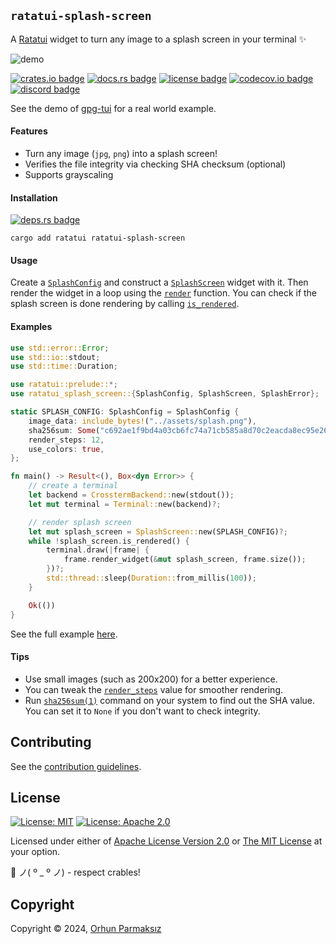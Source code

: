 ## `ratatui-splash-screen`

<!-- cargo-rdme start -->

A [Ratatui] widget to turn any image to a splash screen in your terminal ✨

![demo](https://github.com/orhun/ratatui-splash-screen/assets/24392180/e8e7570d-1c3a-4294-9b4c-e7e9b262730b)

[![crates.io badge]][ratatui-splash-screen-crate]
[![docs.rs badge]][ratatui-splash-screen-docs]
[![license badge]](./LICENSE-MIT)
[![codecov.io badge]][Code Coverage]
[![discord badge]][Ratatui Discord]

See the demo of [gpg-tui] for a real world example.

#### Features

- Turn any image (`jpg`, `png`) into a splash screen!
- Verifies the file integrity via checking SHA checksum (optional)
- Supports grayscaling

#### Installation

[![deps.rs badge]][Dependency Status]

```shell
cargo add ratatui ratatui-splash-screen
```

#### Usage

Create a [`SplashConfig`] and construct a [`SplashScreen`] widget with it.
Then render the widget in a loop using the [`render`] function.
You can check if the splash screen is done rendering by calling [`is_rendered`].

#### Examples

```rust
use std::error::Error;
use std::io::stdout;
use std::time::Duration;

use ratatui::prelude::*;
use ratatui_splash_screen::{SplashConfig, SplashScreen, SplashError};

static SPLASH_CONFIG: SplashConfig = SplashConfig {
    image_data: include_bytes!("../assets/splash.png"),
    sha256sum: Some("c692ae1f9bd4a03cb6fc74a71cb585a8d70c2eacda8ec95e26aa0d6a0670cffd"),
    render_steps: 12,
    use_colors: true,
};

fn main() -> Result<(), Box<dyn Error>> {
    // create a terminal
    let backend = CrosstermBackend::new(stdout());
    let mut terminal = Terminal::new(backend)?;

    // render splash screen
    let mut splash_screen = SplashScreen::new(SPLASH_CONFIG)?;
    while !splash_screen.is_rendered() {
        terminal.draw(|frame| {
            frame.render_widget(&mut splash_screen, frame.size());
        })?;
        std::thread::sleep(Duration::from_millis(100));
    }

    Ok(())
}
```

See the full example [here](https://github.com/orhun/ratatui-splash-screen/blob/main/examples/demo.rs).

#### Tips

- Use small images (such as 200x200) for a better experience.
- You can tweak the [`render_steps`] value for smoother rendering.
- Run [`sha256sum(1)`] command on your system to find out the SHA value. You can set it to `None` if you don't want to check integrity.

[ratatui-splash-screen]: https://github.com/orhun/ratatui-splash-screen
[ratatui-splash-screen-crate]: https://crates.io/crates/ratatui-splash-screen
[ratatui-splash-screen-docs]: https://docs.rs/ratatui-splash-screen
[ratatui]: https://ratatui.rs
[`sha256sum(1)`]: https://linux.die.net/man/1/sha256sum
[gpg-tui]: https://github.com/orhun/gpg-tui

[`SplashConfig`]: https://docs.rs/ratatui-splash-screen/latest/ratatui_splash_screen/config/struct.SplashConfig.html
[`SplashScreen`]: https://docs.rs/ratatui-splash-screen/latest/ratatui_splash_screen/splash_screen/struct.SplashScreen.html
[`is_rendered`]: https://docs.rs/ratatui-splash-screen/latest/ratatui_splash_screen/splash_screen/struct.SplashScreen.html#method.is_rendered
[`render_steps`]: https://docs.rs/ratatui-splash-screen/latest/ratatui_splash_screen/config/struct.SplashConfig.html#structfield.render_steps
[`render`]: https://docs.rs/ratatui/latest/ratatui/widgets/trait.Widget.html#tymethod.render

[crates.io badge]: https://img.shields.io/crates/v/ratatui-splash-screen?style=flat&logo=Rust&color=666&labelColor=1c1c24
[docs.rs badge]: https://img.shields.io/docsrs/ratatui-splash-screen?logo=rust&style=flat&color=666&labelColor=1c1c24
[deps.rs badge]: https://deps.rs/repo/github/orhun/ratatui-splash-screen/status.svg?style=flat&color=666&labelColor=1c1c24
[license badge]: https://img.shields.io/crates/l/ratatui-splash-screen?style=flat&color=666&labelColor=1c1c24&logo=github
[codecov.io badge]: https://img.shields.io/codecov/c/github/orhun/ratatui-splash-screen?logo=codecov&style=flat&color=666&labelColor=1c1c24&logoColor=white
[discord badge]: https://img.shields.io/discord/1070692720437383208?label=Ratatui+Discord&logo=discord&style=flat&color=666&labelColor=1c1c24&logoColor=white

[Dependency Status]: https://deps.rs/repo/github/orhun/ratatui-splash-screen
[Code Coverage]: https://app.codecov.io/gh/orhun/ratatui-splash-screen
[Ratatui Discord]: https://discord.gg/pMCEU9hNEj

<!-- cargo-rdme end -->

## Contributing

See the [contribution guidelines](CONTRIBUTING.md).

## License

[![License: MIT](https://img.shields.io/badge/License-MIT-yellow.svg?style=flat&logo=GitHub)](./LICENSE-MIT)
[![License: Apache 2.0](https://img.shields.io/badge/License-Apache%202.0-blue.svg?style=flat&logo=GitHub)](./LICENSE-APACHE)

Licensed under either of [Apache License Version 2.0](./LICENSE-APACHE) or [The MIT License](./LICENSE-MIT) at your option.

🦀 ノ( º \_ º ノ) - respect crables!

## Copyright

Copyright © 2024, [Orhun Parmaksız](mailto:orhunparmaksiz@gmail.com)

